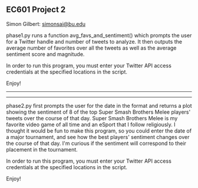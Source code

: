 ## EC601 Project 2
Simon Gilbert: simonsai@bu.edu

phase1.py runs a function avg_favs_and_sentiment() which prompts the user for a Twitter handle and number of tweets to analyze. 
It then outputs the average number of favorites over all the tweets as well as the average sentiment score and magnitude.

In order to run this program, you must enter your Twitter API access credentials at the specified locations in the script.

Enjoy!

*********************************************************************************************************************************************************************************
*********************************************************************************************************************************************************************************

phase2.py first prompts the user for the date in the format <YYYYMMDD> and returns a plot showing the sentiment of 8 of the top Super Smash Brothers Melee players' tweets over the course of that day. Super Smash Brothers Melee is my favorite video game of all time and an eSport that I follow religiously. I thought it would be fun to make this program, so you could enter the date of a major tournament, and see how the best players' sentiment changes over the course of that day. I'm curious if the sentiment will correspond to their placement in the tournament.

In order to run this program, you must enter your Twitter API access credentials at the specified locations in the script.

Enjoy!
